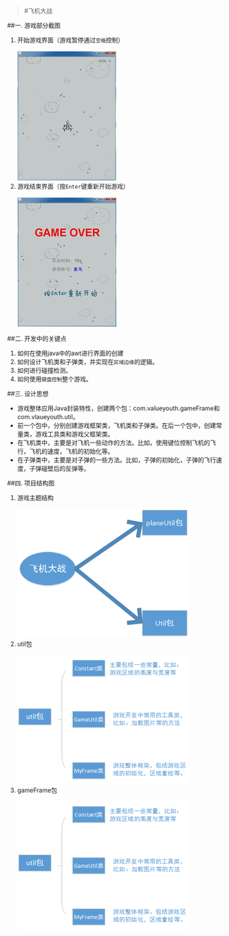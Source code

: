 >#飞机大战

##一. 游戏部分截图

1.  开始游戏界面（游戏暂停通过`空格`控制）<br><br>
	![start](https://raw.githubusercontent.com/ValueYouth/plane-game/master/src/images/start.jpg "游戏开始") 
2.  游戏结束界面（按`Enter`键重新开始游戏）<br><br>
	![over](https://raw.githubusercontent.com/ValueYouth/plane-game/master/src/images/over.jpg "游戏结束")

##二. 开发中的关键点

1. 	如何在使用java中的awt进行界面的创建<br>
2.	如何设计飞机类和子弹类，并实现在`区域边缘`的逻辑。<br>
3.	如何进行碰撞检测。<br>
4.	如何使用`键盘控制`整个游戏。

##三. 设计思想

* 游戏整体应用Java封装特性，创建两个包：com.valueyouth.gameFrame和com.vlaueyouth.util。
* 前一个包中，分别创建游戏框架类，飞机类和子弹类。在后一个包中，创建常量类，游戏工具类和游戏父框架类。
* 在飞机类中，主要是对飞机一些动作的方法。比如，使用键位控制飞机的飞行，飞机的速度，飞机的初始化等。
* 在子弹类中，主要是对子弹的一些方法。比如，子弹的初始化，子弹的飞行速度，子弹碰壁后的反弹等。

##四. 项目结构图

1. 游戏主题结构<br><br>
   ![plane-game](https://raw.githubusercontent.com/ValueYouth/plane-game/master/src/images/one.png "主体结构")
2. util包<br><br>
   ![plane-game](https://raw.githubusercontent.com/ValueYouth/plane-game/master/src/images/two.png "util包")
3. gameFrame包<br><br>
   ![plane-game](https://raw.githubusercontent.com/ValueYouth/plane-game/master/src/images/two.png "gameFrame包")

